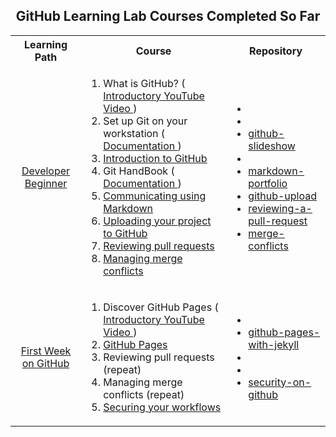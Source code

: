 
<h2 align="center"> GitHub Learning Lab Courses Completed So Far </h2>


<table align="center">
  <tbody align="center">
    <tr>
      <th>Learning Path</th>
      <th>Course</th>
      <th>Repository</th>
    </tr>
    <tr>
      <td>
        <a href="https://lab.github.com/curi-holdings/developer-beginner">
          Developer Beginner
        </a>
      </td>
      <td align="left">
        <ol>
          <li>What is GitHub? (
            <a href="https://youtu.be/w3jLJU7DT5E">
              Introductory YouTube Video
            </a>
            )
          </li>
          <li>Set up Git on your workstation (
            <a href="https://docs.github.com/en/get-started/quickstart/set-up-git#setting-up-git">
              Documentation
            </a>
            )
          </li>
          <li>
            <a href="https://lab.github.com/githubtraining/introduction-to-github">
              Introduction to GitHub
            </a>
          </li>
          <li>
            Git HandBook (
            <a href="https://guides.github.com/introduction/git-handbook/">
              Documentation
            </a>
            )
          </li>
          <li>
            <a href="https://lab.github.com/githubtraining/communicating-using-markdown">
              Communicating using Markdown
            </a>
          </li>
          <li>
            <a href="https://lab.github.com/githubtraining/uploading-your-project-to-github">
              Uploading your project to GitHub
            </a>
          </li>
          <li>
            <a href="https://lab.github.com/githubtraining/reviewing-pull-requests">
              Reviewing pull requests
            </a>
          </li>
          <li>
            <a href="https://lab.github.com/githubtraining/managing-merge-conflicts">
              Managing merge conflicts
            </a>
          </li>
        </ol>
      </td>
      <td align="left">
        <ul>
          <li><a href=""></a></li>
          <li><a href=""></a></li>
          <li>
            <a href="https://github.com/schmwong/github-slideshow">
              github-slideshow
            </a>
          </li>
          <li><a href=""></a></li>
          <li>
            <a href="https://github.com/schmwong/markdown-portfolio">
              markdown-portfolio
            </a>
          </li>
          <li>
            <a href="https://github.com/schmwong/github-upload">
              github-upload
            </a>
          </li>
          <li>
            <a href="https://github.com/schmwong/reviewing-a-pull-request">
              reviewing-a-pull-request
            </a>
          </li>
          <li>
            <a href="https://github.com/schmwong/merge-conflicts">
              merge-conflicts
            </a>
          </li>
        </ul>
      </td>
    </tr>
    <tr>
      <td>
        <a href="https://lab.github.com/githubtraining/first-week-on-github">
          First Week on GitHub
        </a>
      </td>
      <td align="left">
        <ol>
          <li>Discover GitHub Pages (
            <a href="https://youtu.be/2MsN8gpT6jY">
              Introductory YouTube Video
            </a>
            )
          </li>
          <li>
            <a href="https://lab.github.com/githubtraining/github-pages">
              GitHub Pages
            </a>
          </li>
          <li>
              Reviewing pull requests (repeat)
          </li>
          <li>
              Managing merge conflicts (repeat)
          </li>
          <li>
              <a href="https://lab.github.com/githubtraining/securing-your-workflows">
               Securing your workflows
              </a>
            </li>
        </ol>
        <td align="left">
          <ul>
            <li><a href=""></a></li>
            <li>
              <a href="https://github.com/schmwong/github-pages-with-jekyll">
                github-pages-with-jekyll
              </a>
            </li>
            <li><a href=""></a></li>
            <li><a href=""></a></li>
            <li>
              <a href="https://github.com/schmwong/security-on-github">
               security-on-github
              </a>
            </li>
          </ul>
        </td>
      </tr>
    </tbody>
   </table>

